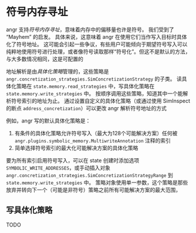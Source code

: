 # 符号内存寻址

angr 支持*符号内存寻址*，意味着内存中的偏移量也许是符号。
我们受到了 “Mayhem” 的启发。
具体来说，这意味着 angr 在使用它们当作写入目标时具体化了符号地址。
这可能会引起一些争议，有些用户可能倾向于期望符号写入可以纯粹地使用符号进行处理，或者像符号读取那样“符号化”。但这不是默认的方法，与大多数情况相同，这是可配置的

地址解析是由*具体化策略*管理的，这些策略是 `angr.concretization_strategies.SimConcretizationStrategy` 的子类。
读具体化策略在 `state.memory.read_strategies` 中，写具体化策略在 `state.memory.write_strategies` 中。
按顺序调用这些策略，知道其中一个能解析符号索引的地址为止。
通过设置自定义的具体化策略（或通过使用 SimInspect 的断点 `address_concretization`）可以更改 angr 解析符号地址的方式

例如，angr 写的默认具体化策略是：

1. 有条件的具体化策略允许符号写入（最大为128个可能解决方案）任何被 `angr.plugins.symbolic_memory.MultiwriteAnnotation` 注释的索引
2. 简单选择符号索引的最大化可能解决方案的具体化策略

要为所有索引启用符号写入，可以在 state 创建时添加选项 `SYMBOLIC_WRITE_ADDRESSES`，或手动插入对象 `angr.concretization_strategies.SimConcretizationStrategyRange` 到 `state.memory.write_strategies` 中。
策略对象使用单一参数，这个策略是那些放弃并转向下一个（可能是非符号）策略之前所有可能解决方案的最大范围，

## 写具体化策略

TODO